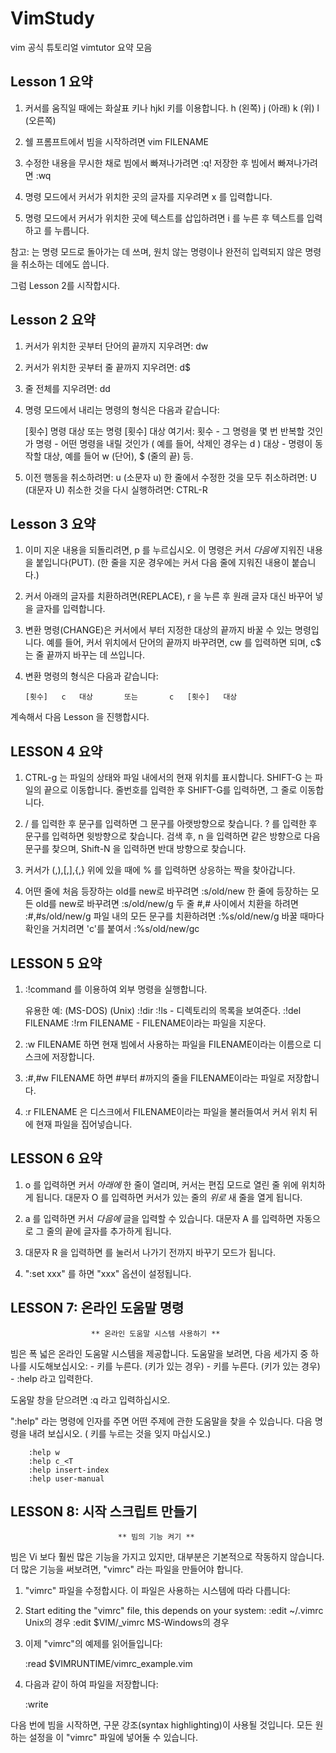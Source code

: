 # VimStudy

vim 공식 튜토리얼 vimtutor 요약 모음 


## Lesson 1 요약

  1. 커서를 움직일 때에는 화살표 키나 hjkl 키를 이용합니다.
         h (왼쪽)       j (아래)       k (위)       l (오른쪽)

  2. 쉘 프롬프트에서 빔을 시작하려면 vim FILENAME <ENTER>

  3. 수정한 내용을 무시한 채로 빔에서 빠져나가려면   <ESC>   :q!   <ENTER>
                     저장한 후 빔에서 빠져나가려면   <ESC>   :wq   <ENTER>

  4. 명령 모드에서 커서가 위치한 곳의 글자를 지우려면   x  를 입력합니다.

  5. 명령 모드에서 커서가 위치한 곳에 텍스트를 삽입하려면
         i   를 누른 후 텍스트를 입력하고  <ESC> 를 누릅니다.

참고: <ESC>는 명령 모드로 돌아가는 데 쓰며, 원치 않는 명령이나 완전히 입력되지
      않은 명령을 취소하는 데에도 씁니다.

그럼 Lesson 2를 시작합시다.

## Lesson 2 요약 

  1. 커서가 위치한 곳부터 단어의 끝까지 지우려면:    dw

  2. 커서가 위치한 곳부터 줄 끝까지 지우려면:    d$

  3. 줄 전체를 지우려면:    dd

  4. 명령 모드에서 내리는 명령의 형식은 다음과 같습니다:

       [횟수]   명령   대상    또는    명령   [횟수]   대상
     여기서:
       횟수 - 그 명령을 몇 번 반복할 것인가
       명령 - 어떤 명령을 내릴 것인가 ( 예를 들어, 삭제인 경우는 d )
       대상 - 명령이 동작할 대상, 예를 들어 w (단어), $ (줄의 끝) 등.

  5. 이전 행동을 취소하려면:                 u   (소문자 u)
     한 줄에서 수정한 것을 모두 취소하려면:  U   (대문자 U)
     취소한 것을 다시 실행하려면:            CTRL-R
     
 
 ## Lesson 3 요약

  1. 이미 지운 내용을 되돌리려면,  p  를 누르십시오. 이 명령은 커서 *다음에*
     지워진 내용을 붙입니다(PUT). (한 줄을 지운 경우에는 커서 다음 줄에
     지워진 내용이 붙습니다.)

  2. 커서 아래의 글자를 치환하려면(REPLACE),  r  을 누른 후 원래 글자 대신
     바꾸어 넣을 글자를 입력합니다.

  3. 변환 명령(CHANGE)은 커서에서 부터 지정한 대상의 끝까지 바꿀 수 있는
     명령입니다. 예를 들어, 커서 위치에서 단어의 끝까지 바꾸려면,  cw  를
     입력하면 되며,  c$  는 줄 끝까지 바꾸는 데 쓰입니다.

  4. 변환 명령의 형식은 다음과 같습니다:

         [횟수]   c   대상       또는       c   [횟수]   대상

계속해서 다음 Lesson 을 진행합시다.

## LESSON 4 요약

  1. CTRL-g  는 파일의 상태와 파일 내에서의 현재 위치를 표시합니다.
     SHIFT-G  는 파일의 끝으로 이동합니다. 줄번호를 입력한 후 SHIFT-G를
     입력하면, 그 줄로 이동합니다.

  2.  / 를 입력한 후 문구를 입력하면 그 문구를 아랫방향으로 찾습니다.
      ? 를 입력한 후 문구를 입력하면 윗방향으로 찾습니다.
     검색 후, n 을 입력하면 같은 방향으로 다음 문구를 찾으며,
     Shift-N 을 입력하면 반대 방향으로 찾습니다.

  3. 커서가 (,),[,],{,} 위에 있을 때에  % 를 입력하면 상응하는 짝을
     찾아갑니다.

  4. 어떤 줄에 처음 등장하는 old를 new로 바꾸려면          :s/old/new
     한 줄에 등장하는 모든 old를 new로 바꾸려면            :s/old/new/g
     두 줄 #,# 사이에서 치환을 하려면                      :#,#s/old/new/g
     파일 내의 모든 문구를 치환하려면                      :%s/old/new/g
     바꿀 때마다 확인을 거치려면 'c'를 붙여서              :%s/old/new/gc
     
     

## LESSON 5 요약

  1.  :!command  를 이용하여 외부 명령을 실행합니다.

      유용한 예:
         (MS-DOS)         (Unix)
          :!dir            :!ls            -  디렉토리의 목록을 보여준다.
          :!del FILENAME   :!rm FILENAME   -  FILENAME이라는 파일을 지운다.

  2.  :w FILENAME  하면 현재 빔에서 사용하는 파일을 FILENAME이라는 이름으로
      디스크에 저장합니다.

  3.  :#,#w FILENAME  하면 #부터 #까지의 줄을 FILENAME이라는 파일로 저장합니다.

  4.  :r FILENAME  은 디스크에서 FILENAME이라는 파일을 불러들여서 커서 위치
      뒤에 현재 파일을 집어넣습니다.
      
      
      
## LESSON 6 요약


  1.  o 를 입력하면 커서 *아래에* 한 줄이 열리며, 커서는 편집 모드로
     열린 줄 위에 위치하게 됩니다.
     대문자  O  를 입력하면 커서가 있는 줄의 *위로* 새 줄을 열게 됩니다.

  2.  a 를 입력하면 커서 *다음에* 글을 입력할 수 있습니다.
     대문자  A  를 입력하면 자동으로 그 줄의 끝에 글자를 추가하게 됩니다.

  3. 대문자  R  을 입력하면 <ESC> 를 눌러서 나가기 전까지 바꾸기 모드가 됩니다.

  4. ":set xxx" 를 하면 "xxx" 옵션이 설정됩니다.


## LESSON 7: 온라인 도움말 명령

                      ** 온라인 도움말 시스템 사용하기 **

  빔은 폭 넓은 온라인 도움말 시스템을 제공합니다.  도움말을 보려면,
  다음 세가지 중 하나를 시도해보십시오:
        - <HELP> 키를 누른다. (키가 있는 경우)
        - <F1> 키를 누른다. (키가 있는 경우)
        - :help <ENTER>   라고 입력한다.

  도움말 창을 닫으려면  :q <ENTER>  라고 입력하십시오.

  ":help" 라는 명령에 인자를 주면 어떤 주제에 관한 도움말을 찾을 수 있습니다.
  다음 명령을 내려 보십시오. ( <ENTER> 키를 누르는 것을 잊지 마십시오.)

        :help w
        :help c_<T
        :help insert-index
        :help user-manual
        
        
## LESSON 8: 시작 스크립트 만들기

                            ** 빔의 기능 켜기 **

  빔은 Vi 보다 훨씬 많은 기능을 가지고 있지만, 대부분은 기본적으로 작동하지
  않습니다. 더 많은 기능을 써보려면, "vimrc" 라는 파일을 만들어야 합니다.

  1. "vimrc" 파일을 수정합시다. 이 파일은 사용하는 시스템에 따라 다릅니다:
  1. Start editing the "vimrc" file, this depends on your system:
        :edit ~/.vimrc                  Unix의 경우
        :edit $VIM/_vimrc               MS-Windows의 경우

  2. 이제 "vimrc"의 예제를 읽어들입니다:

        :read $VIMRUNTIME/vimrc_example.vim

  3. 다음과 같이 하여 파일을 저장합니다:

        :write

  다음 번에 빔을 시작하면, 구문 강조(syntax highlighting)이 사용될 것입니다.
  모든 원하는 설정을 이 "vimrc" 파일에 넣어둘 수 있습니다.
